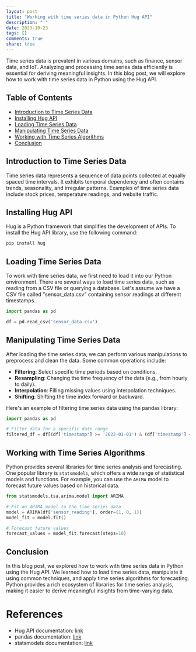 ```yaml
---
layout: post
title: "Working with time series data in Python Hug API"
description: " "
date: 2023-10-23
tags: []
comments: true
share: true
---
```


Time series data is prevalent in various domains, such as finance, sensor data, and IoT. Analyzing and processing time series data efficiently is essential for deriving meaningful insights. In this blog post, we will explore how to work with time series data in Python using the Hug API.

## Table of Contents
- [Introduction to Time Series Data](#introduction-to-time-series-data)
- [Installing Hug API](#installing-hug-api)
- [Loading Time Series Data](#loading-time-series-data)
- [Manipulating Time Series Data](#manipulating-time-series-data)
- [Working with Time Series Algorithms](#working-with-time-series-algorithms)
- [Conclusion](#conclusion)

## Introduction to Time Series Data

Time series data represents a sequence of data points collected at equally spaced time intervals. It exhibits temporal dependency and often contains trends, seasonality, and irregular patterns. Examples of time series data include stock prices, temperature readings, and website traffic.

## Installing Hug API

Hug is a Python framework that simplifies the development of APIs. To install the Hug API library, use the following command:

```python
pip install hug
```

## Loading Time Series Data

To work with time series data, we first need to load it into our Python environment. There are several ways to load time series data, such as reading from a CSV file or querying a database. Let's assume we have a CSV file called "sensor_data.csv" containing sensor readings at different timestamps.

```python
import pandas as pd

df = pd.read_csv('sensor_data.csv')
```

## Manipulating Time Series Data

After loading the time series data, we can perform various manipulations to preprocess and clean the data. Some common operations include:

- **Filtering**: Select specific time periods based on conditions.
- **Resampling**: Changing the time frequency of the data (e.g., from hourly to daily).
- **Interpolation**: Filling missing values using interpolation techniques.
- **Shifting**: Shifting the time index forward or backward.
  
Here's an example of filtering time series data using the pandas library:

```python
import pandas as pd

# Filter data for a specific date range
filtered_df = df[(df['timestamp'] >= '2022-01-01') & (df['timestamp'] <= '2022-01-31')]
```

## Working with Time Series Algorithms

Python provides several libraries for time series analysis and forecasting. One popular library is `statsmodels`, which offers a wide range of statistical models and functions. For example, you can use the `ARIMA` model to forecast future values based on historical data.

```python
from statsmodels.tsa.arima.model import ARIMA

# Fit an ARIMA model to the time series data
model = ARIMA(df['sensor_reading'], order=(1, 0, 1))
model_fit = model.fit()

# Forecast future values
forecast_values = model_fit.forecast(steps=10)
```

## Conclusion

In this blog post, we explored how to work with time series data in Python using the Hug API. We learned how to load time series data, manipulate it using common techniques, and apply time series algorithms for forecasting. Python provides a rich ecosystem of libraries for time series analysis, making it easier to derive meaningful insights from time-varying data.

# References
- Hug API documentation: [link](https://www.hugapi.com/)
- pandas documentation: [link](https://pandas.pydata.org/)
- statsmodels documentation: [link](https://www.statsmodels.org/)